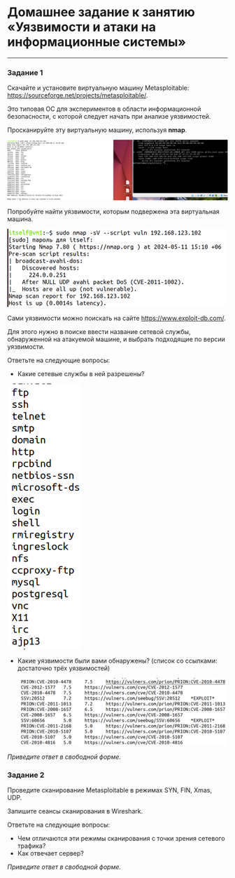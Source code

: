 # Домашнее задание к занятию «Уязвимости и атаки на информационные системы»

------

### Задание 1

Скачайте и установите виртуальную машину Metasploitable: https://sourceforge.net/projects/metasploitable/.

Это типовая ОС для экспериментов в области информационной безопасности, с которой следует начать при анализе уязвимостей.

Просканируйте эту виртуальную машину, используя **nmap**.

![s1](https://github.com/svpuzin/HomeWorkNetology/blob/main/Информационная%20безопасность/Уязвимости%20и%20атаки%20на%20информационные%20системы/img/Снимок%20экрана%202024-05-11%20в%2012.54.55.png)

Попробуйте найти уязвимости, которым подвержена эта виртуальная машина.

![s2](https://github.com/svpuzin/HomeWorkNetology/blob/main/Информационная%20безопасность/Уязвимости%20и%20атаки%20на%20информационные%20системы/img/Снимок%20экрана%202024-05-11%20в%2015.41.30.png)

Сами уязвимости можно поискать на сайте https://www.exploit-db.com/.

Для этого нужно в поиске ввести название сетевой службы, обнаруженной на атакуемой машине, и выбрать подходящие по версии уязвимости.

Ответьте на следующие вопросы:

- Какие сетевые службы в ней разрешены?

![s4](https://github.com/svpuzin/HomeWorkNetology/blob/main/Информационная%20безопасность/Уязвимости%20и%20атаки%20на%20информационные%20системы/img/Снимок%20экрана%202024-05-11%20в%2015.55.07.png)
  
- Какие уязвимости были вами обнаружены? (список со ссылками: достаточно трёх уязвимостей)

  ![s3](https://github.com/svpuzin/HomeWorkNetology/blob/main/Информационная%20безопасность/Уязвимости%20и%20атаки%20на%20информационные%20системы/img/Снимок%20экрана%202024-05-11%20в%2015.42.09.png)

*Приведите ответ в свободной форме.*  

### Задание 2

Проведите сканирование Metasploitable в режимах SYN, FIN, Xmas, UDP.

Запишите сеансы сканирования в Wireshark.

Ответьте на следующие вопросы:

- Чем отличаются эти режимы сканирования с точки зрения сетевого трафика?
- Как отвечает сервер?

*Приведите ответ в свободной форме.*
